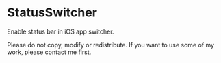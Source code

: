 # StatusSwitcher
Enable status bar in iOS app switcher.

Please do not copy, modify or redistribute. If you want to use some of my work, please contact me first.